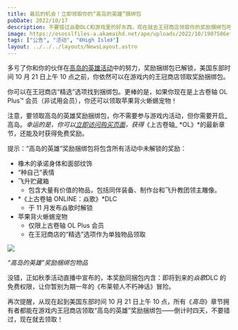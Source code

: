 ```yaml
---
title: 最后的机会！立即领取你的“高岛的英雄”捆绑包
pubDate: 2022/10/17
description: 不要错过焱歌DLC和游戏里的好东西，现在就去王冠商店领取你的奖励捆绑包吧！
image: https://esosslfiles-a.akamaihd.net/ape/uploads/2022/10/1907586efd90f2a7752c1ceb0e1c7bec.jpg
tags: ["公告", "活动", "《High Isle》"]
layout: ../../../layouts/NewsLayout.astro
---
```


多亏了你和你的伙伴在[高岛的英雄活动](/news/post/62811)中的努力，奖励捆绑包已解锁，美国东部时间 10 月 21 日上午 10 点之前，你依然可以在游戏内的王冠商店领取奖励捆绑包。

你可以在王冠商店“精选”选项找到捆绑包。更棒的是，如果你现在是上古卷轴 OL Plus™ 会员（非试用会员），你还可以领取苹果背火蜥蜴宠物！

注意，要领取高岛的英雄奖励捆绑包，你不需要参与游戏内活动，但你需要开启_高岛。_幸运的是，你可以[立即访问购买页面](https://www.elderscrollsonline.com/cn/joinus)，获得_《上古卷轴_
*OL》*的最新章节，还能及时获得免费奖励。

提示：“高岛的英雄”奖励捆绑包将包含所有活动中未解锁的奖励：

- 橡木的承诺身体和面部纹饰
- “种自己”表情
- 飞升贮藏箱
  - 包含大量有价值的物品，包括同伴装备、制作台和飞升教团领主雕像。
- *《上古卷轴 ONLINE：焱歌》*DLC
  - 于 11 月发布焱歌时解锁
- 苹果背火蜥蜴宠物
  - 仅限上古卷轴 OL Plus 会员
  - 在王冠商店的“精选”选项作为单独物品领取

![](https://esosslfiles-a.akamaihd.net/ape/uploads/2022/09/532ccc61d63ee625f64fa8ac2a7acc18.jpg)

_“高岛的英雄”奖励捆绑包物品_

没错，正如秋季活动直播中宣布的，本奖励同捆包内含：即将到来的*焱歌*DLC 的免费权限，让你暂别为期一年的《布莱顿人不朽神话》冒险。

再次提醒，从现在起到美国东部时间 10 月 21 日上午 10 点，所有《_高岛_》章节拥有者都能在游戏内王冠商店领取“高岛的英雄”奖励捆绑包——倒计时四天，不要错过，现在就去领取！
